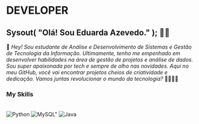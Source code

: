 # **DEVELOPER** 

## Sysout( "Olá! Sou Eduarda Azevedo." ); 👋🏻


🌸 _Hey! Sou estudante de Análise e Desenvolvimento de Sistemas e Gestão de Tecnologia da Informação. Ultimamente, tenho me empenhado em desenvolver habilidades na área de gestão de projetos e análise de dados. Sou super apaixonada por tech e sempre de olho nas novidades. Aqui no meu GitHub, você vai encontrar projetos cheios de criatividade e dedicação. Vamos juntas revolucionar o mundo da tecnologia?_ 🌸✨👩‍💻


### My Skills 
<div style= "display: inline_block"><br/>
<img align= "center" alt= "Python" src="https://img.shields.io/badge/Python-3776AB?style=for-the-badge&logo=python&logoColor=white" />
<img align = "center" alt = MySQL" src= "https://img.shields.io/badge/MySQL-005C84?style=for-the-badge&logo=mysql&logoColor=white" />
<img align= "center" alt= "Java" src="https://img.shields.io/badge/Java-ED8B00?style=for-the-badge&logo=openjdk&logoColor=white" />
</div><br/>
